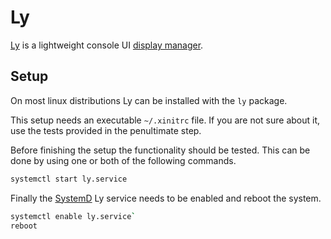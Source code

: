 # Ly

[Ly](https://github.com/fairyglade) is a lightweight console UI
[display manager](/wiki/linux/display_managers.md).

## Setup

On most linux distributions Ly can be installed with the `ly` package.

This setup needs an executable `~/.xinitrc` file.
If you are not sure about it, use the tests provided in the penultimate step.

Before finishing the setup the functionality should be tested.
This can be done by using one or both of the following commands. 

```sh 
systemctl start ly.service
```

Finally the [SystemD](/wiki/linux/systemd.md) Ly service needs to be enabled and reboot the
system.

```sh 
systemctl enable ly.service`
reboot
```

